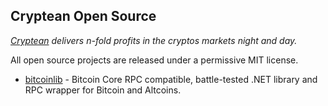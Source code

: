 ## Cryptean Open Source

*[Cryptean](https://cryptean.com/) delivers n-fold profits in the cryptos
markets night and day.*

All open source projects are released under a permissive MIT license. 

* [bitcoinlib](https://github.com/cryptean/bitcoinlib) - Bitcoin Core RPC
compatible, battle-tested .NET library and RPC wrapper for Bitcoin and Altcoins.
